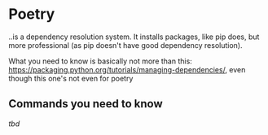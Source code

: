 # Poetry

..is a dependency resolution system. It installs packages, like pip does, but more professional (as pip doesn't have good dependency resolution).

What you need to know is basically not more than this: https://packaging.python.org/tutorials/managing-dependencies/, even though this one's not even for poetry

## Commands you need to know

*tbd*